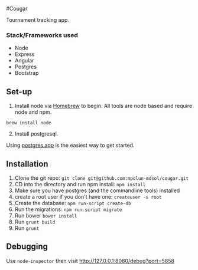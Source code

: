 #Cougar

Tournament tracking app.

### Stack/Frameworks used
  - Node
  - Express
  - Angular
  - Postgres
  - Bootstrap

## Set-up

1. Install node via [Homebrew](http://brew.sh/) to begin. All tools are node based and require node and npm.

  ```brew install node```

2. Install postgresql.

  Using [postgres.app](http://postgresapp.com/) is the easiest way to get started.

## Installation

1. Clone the git repo: ```git clone git@github.com:mpolun-mdsol/cougar.git```
2. CD into the directory and run npm install: ```npm install```
3. Make sure you have postgres (and the commandline tools) installed
4. create a root user if you don't have one: ```createuser -s root```
5. Create the database: ```npm run-script create-db```
6. Run the migrations: ```npm run-script migrate```
7. Run bower ```bower install```
8. Run ```grunt build```
9. Run ```grunt```

## Debugging
Use ```node-inspector``` then visit http://127.0.0.1:8080/debug?port=5858
